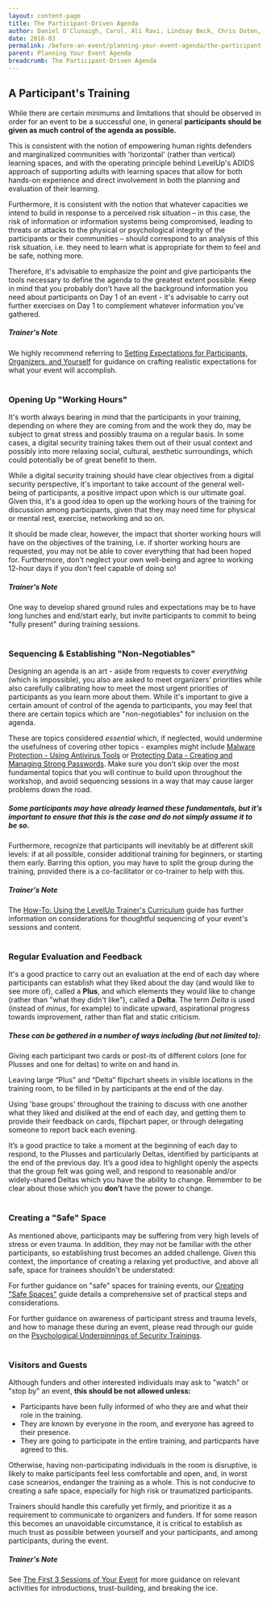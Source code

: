 ```yaml
---
layout: content-page
title: The Participant-Driven Agenda
author: Daniel O'Clunaigh, Carol, Ali Ravi, Lindsay Beck, Chris Doten, Nick Sera-Leyva
date: 2016-03
permalink: /before-an-event/planning-your-event-agenda/the-participant-driven-agenda/
parent: Planning Your Event Agenda
breadcrumb: The Participant-Driven Agenda
---
```

## A Participant's Training

While there are certain minimums and limitations that should be observed in order for an event to be a successful one, in general **participants should be given as much control of the agenda as possible.**

This is consistent with the notion of empowering human rights defenders and marginalized communities with 'horizontal' (rather than vertical) learning spaces, and with the operating principle behind LevelUp's ADIDS approach of supporting adults with learning spaces that allow for both hands-on experience and direct involvement in both the planning and evaluation of their learning.

Furthermore, it is consistent with the notion that whatever capacities we intend to build in response to a perceived risk situation – in this case, the risk of information or information systems being compromised, leading to threats or attacks to the physical or psychological integrity of the participants or their communities – should correspond to an analysis of this risk situation, i.e. they need to learn what is appropriate for them to feel and be safe, nothing more.

Therefore, it's advisable to emphasize the point and give participants the tools necessary to define the agenda to the greatest extent possible. Keep in mind that you probably don’t have all the background information you need about participants on Day 1 of an event - it's advisable to carry out further exercises on Day 1 to complement whatever information you've gathered.

##### *Trainer's Note*
We highly recommend referring to [Setting Expectations for Participants, Organizers, and Yourself](/level-up/you-the-trainer/setting-expectations-for-participants-organizers-and-yourself/) for guidance on crafting realistic expectations for what your event will accomplish.
<br><br>

### Opening Up "Working Hours"
It's worth always bearing in mind that the participants in your training, depending on where they are coming from and the work they do, may be subject to great stress and possibly trauma on a regular basis. In some cases, a digital security training takes them out of their usual context and possibly into more relaxing social, cultural, aesthetic surroundings, which could potentially be of great benefit to them.

While a digital security training should have clear objectives from a digital security perspective, it's important to take account of the general well-being of participants, a positive impact upon which is our ultimate goal. Given this, it's a good idea to open up the working hours of the training for discussion among participants, given that they may need time for physical or mental rest, exercise, networking and so on.

It should be made clear, however, the impact that shorter working hours will have on the objectives of the training, i.e. if shorter working hours are requested, you may not be able to cover everything that had been hoped for. Furthermore, don't neglect your own well-being and agree to working 12-hour days if you don't feel capable of doing so!

##### *Trainer's Note*
One way to develop shared ground rules and expectations may be to have long lunches and end/start early, but invite participants to commit to being "fully present" during training sessions.
<br><br>

### Sequencing & Establishing "Non-Negotiables"
Designing an agenda is an art - aside from requests to cover *everything* (which is impossible), you also are asked to meet organizers’ priorities while also carefully calibrating how to meet the most urgent priorities of participants as you learn more about them. While it's important to give a certain amount of control of the agenda to participants, you may feel that there are certain topics which are "non-negotiables" for inclusion on the agenda.

These are topics considered *essential* which, if neglected, would undermine the usefulness of covering other topics - examples might include [Malware Protection - Using Antivirus Tools](/level-up/curriculum/malware-protection/using-antivirus-tools/) or [Protecting Data - Creating and Managing Strong Passwords](/curriculum/protecting-data/creating-and-managing-strong-passwords/). Make sure you don’t skip over the most fundamental topics that you will continue to build upon throughout the workshop, and avoid sequencing sessions in a way that may cause larger problems down the road.

##### Some participants may have already learned these fundamentals, but it’s important to ensure that this is the case and do not simply assume it to be so.

Furthermore, recognize that participants will inevitably be at different skill levels: if at all possible, consider additional training for beginners, or starting them early. Barring this option, you may have to split the group during the training, provided there is a co-facilitator or co-trainer to help with this.

##### *Trainer's Note*
The [How-To: Using the LevelUp Trainer's Curriculum](/level-up/before-an-event/using-levelup-trainers-curriculum/) guide has further information on considerations for thoughtful sequencing of your event's sessions and content.
<br><br>

### Regular Evaluation and Feedback
It's a good practice to carry out an evaluation at the end of each day where participants can establish what they liked about the day (and would like to see more of), called  a **Plus**, and which elements they would like to change (rather than "what they didn't like"), called a **Delta**. The term *Delta* is used (instead of *minus*, for example) to indicate upward, aspirational progress towards improvement, rather than flat and static criticism.

##### These can be gathered in a number of ways including (but not limited to):

Giving each participant two cards or post-its of different colors (one for Plusses and one for deltas) to write on and hand in.

Leaving large “Plus” and “Delta” flipchart sheets in visible locations in the training room, to be filled in by participants at the end of the day.

Using 'base groups' throughout the training to discuss with one another what they liked and disliked at the end of each day, and getting them to provide their feedback on cards, flipchart paper, or through delegating someone to report back each evening.

It’s a good practice to take a moment at the beginning of each day to respond, to the Plusses and particularly Deltas, identified by participants at the end of the previous day. It’s a good idea to highlight openly the aspects that the group felt was going well, and respond to reasonable and/or widely-shared Deltas which you have the ability to change. Remember to be clear about those which you **don’t** have the power to change.
<br><br>

### Creating a "Safe" Space
As mentioned above, participants may be suffering from very high levels of stress or even trauma. In addition, they may not be familiar with the other participants, so establishing trust becomes an added challenge. Given this context, the importance of creating a relaxing yet productive, and above all safe, space for trainees shouldn't be understated:

For further guidance on "safe" spaces for training events, our [Creating "Safe Spaces"](/level-up/before-an-event/creating-safe-spaces/) guide details a comprehensive set of practical steps and considerations.

For further guidance on awareness of participant stress and trauma levels, and how to manage these during an event, please read through our guide on the [Psychological Underpinnings of Security Trainings](/level-up/before-an-event/psychosocial-underpinnings-of-security-training/).
<br><br>

### Visitors and Guests
Although funders and other interested individuals may ask to "watch" or "stop by" an event, **this should be not allowed unless:**

- Participants have been fully informed of who they are and what their role in the training.
- They are known by everyone in the room, and everyone has agreed to their presence.
- They are going to participate in the entire training, and particpants have agreed to this.

Otherwise, having non-participating individuals in the room is disruptive, is likely to make participants feel less comfortable and open, and, in worst case scnearios, endanger the training as a whole. This is not conducive to creating a safe space, especially for high risk or traumatized participants.

Trainers should handle this carefully yet firmly, and prioritize it as a requirement to communicate to organizers and funders. If for some reason this becomes an unavoidable circumstance, it is critical to establish as much trust as possible between yourself and your participants, and among participants, during the event.

##### *Trainer's Note*
See [The First 3 Sessions of Your Event](https://levelupcc.github.io/level-up/you-the-trainer/first-3-sessions-of-your-event/) for more guidance on relevant activities for introductions, trust-building, and breaking the ice.
<br><br>
